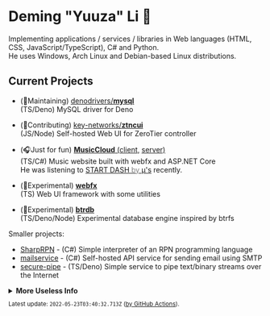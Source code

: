 # Deming "Yuuza" Li 🦊

Implementing applications / services / libraries in Web languages (HTML, CSS, JavaScript/TypeScript), C# and Python.  
He uses Windows, Arch Linux and Debian-based Linux distributions.


## Current Projects

* (🔨Maintaining) [denodrivers/**mysql**](https://github.com/denodrivers/mysql)  
  (TS/Deno) MySQL driver for Deno

* (🚀Contributing) [key-networks/**ztncui**](https://github.com/key-networks/ztncui)  
  (JS/Node) Self-hosted Web UI for ZeroTier controller

* (🎧Just for fun) [**MusicCloud** (client,](https://github.com/lideming/MusicCloud)
  [server)](https://github.com/lideming/MusicCloudServer)  
  (TS/C#) Music website built with webfx and ASP.NET Core  
  He was listening to [START DASH <span style="color: gray">by</span> μ's](https://mc.yuuza.net/#track/375) recently.

* (🧪Experimental) [**webfx**](https://github.com/lideming/webfx)  
  (TS) Web UI framework with some utilities

* (🧪Experimental) [**btrdb**](https://github.com/lideming/btrdb)  
  (TS/Deno/Node) Experimental database engine inspired by btrfs

Smaller projects:

* [SharpRPN](https://github.com/lideming/SharpRPN) -
  (C#) Simple interpreter of an RPN programming language
* [mailservice](https://github.com/lideming/mailservice) -
  (C#) Self-hosted API service for sending email using SMTP
* [secure-pipe](https://github.com/lideming/secure-pipe) -
  (TS/Deno) Simple service to pipe text/binary streams over the Internet

<details>
  <summary><b>More Useless Info</b></summary>

---

<details>
  <summary><b>Programming</b></summary>

In the past, he had tried many programming languages (C, C++, Java, PHP, Python), before he learned C#/.NET and wrote some desktop apps.

He also used C#/.NET to implement some network protocols, with high performance in mind, then he learned some details about some language runtimes like .NET CLR, and knew some low-level APIs that OS provides.

In recent years, he wrote code in TypeScript mostly. He would like to write vanilla TypeScript and JavaScript, aiming for minimal overhead. He started to create a Web UI framework before learning frameworks like React.

</details>
<details>
  <summary><b>Playing with Operating Systems</b></summary>

When he was 5, he had played with the Control Panel on a PC running Windows XP for months, before he finally knew that he could play Flash games within Internet Explorer 6, with a soft-limit (half hour per day) from parents.

He installed Windows 7 on his laptop after its release. Aero effect and the functionality provided by the desktop compositor is amazing to him.

He is an Arch Linux user because its lightweight and customizability. But he would like to run Ubuntu Server on remote servers since Arch Linux is probably not for servers. He likes to tweak memory management and filesystem parameters for best efficiency.

He is also a Windows user as he used to be. He run Windows on bare-metal, which could also be launched from Linux in a VM (libvirt/QEMU/KVM).

He said Btrfs is the best filesystem in the world. Its Copy-on-Write design has many cool features and advantages.


</details>
<details>
  <summary><b>Natural Language</b></summary>

His native spoken language is Mandarin Chinese.

He learned a little English in school but more from the Internet.

He enjoyed watching anime, so he can understand a little Japanese. There are so many kanji and "Japanglish" katakana words in Japanese, which make Japanese easier for him.


</details>
<details>
  <summary><b>"Yuuza"</b></summary>

When Deming was asked to name the first administration user of the Operating System, he made the name of the user:

> "User" -> "ユーザ" -> "Yuuza"

---

<small>
The information here is provided by Deming himself, written by Yuuza.
</small>

</details>

<details>
  <summary><b>Hardware Spec</b></summary>
    
**Yuuza Himself (Human & Fox)**

N/A|
---|

**Main/Power/Gaming Laptop (CLEVO)**
Type | Model / Spec
-----|-----
CPU | Intel i5 8th Gen (6c6t @ ~3.8 GHz)
RAM | 16 GiB DDR4
SSD | 256 GB
HDD | 2 TB (WD Blue, SMR, with [tiered storage](https://github.com/freemansoft/win10-storage-spaces/))
GPU | GeForce GTX 1050 Ti (4 GiB VRAM)
Mouse | Logitech G304
Keyboard | [NiZ X87EC](https://www.nizkeyboard.com/products/niz-2019-new-x87-electro-capacitive-bluetooth-keyboard-non-rgb-white-black?variant=30347148034119)

**Secondary/Mobile Laptop (ThinkPad X230)**
Type | Model / Spec
-----|-----
CPU | Intel i5 3th Gen (2c4t @ ~3.0 GHz)
RAM | 12 GiB DDR3
SSD | 256 GB
HDD | 1 TB (Seagate, SMR, with [lvmcache](https://man7.org/linux/man-pages/man7/lvmcache.7.html))

</details>

</details>

<small>

Latest update: `2022-05-23T03:40:32.713Z` ([by GitHub Actions](https://github.com/lideming/lideming/tree/ci)).

</small>
